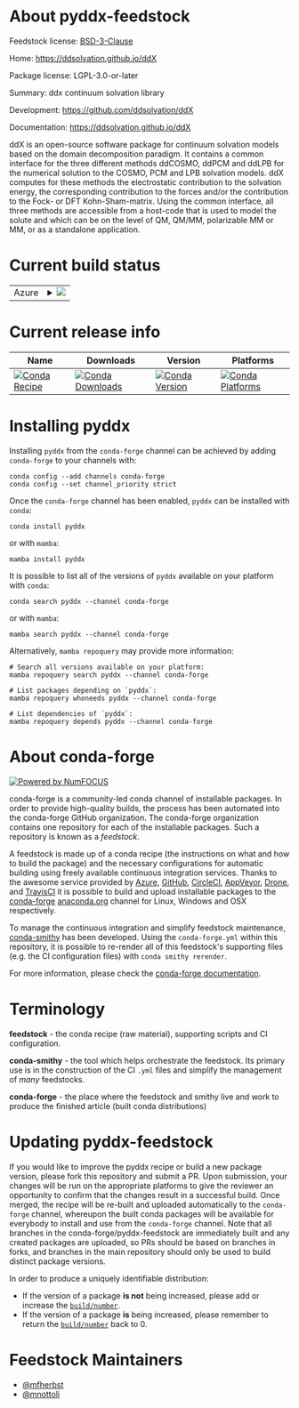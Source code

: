 About pyddx-feedstock
=====================

Feedstock license: [BSD-3-Clause](https://github.com/conda-forge/pyddx-feedstock/blob/main/LICENSE.txt)

Home: https://ddsolvation.github.io/ddX

Package license: LGPL-3.0-or-later

Summary: ddx continuum solvation library

Development: https://github.com/ddsolvation/ddX

Documentation: https://ddsolvation.github.io/ddX

ddX is an open-source software package for continuum solvation models based
on the domain decomposition paradigm. It contains a common interface for
the three different methods ddCOSMO, ddPCM and ddLPB for the numerical
solution to the COSMO, PCM and LPB solvation models. ddX computes for these
methods the electrostatic contribution to the solvation energy, the
corresponding contribution to the forces and/or the contribution to the
Fock- or DFT Kohn-Sham-matrix. Using the common interface, all three
methods are accessible from a host-code that is used to model the solute
and which can be on the level of QM, QM/MM, polarizable MM or MM, or as a
standalone application.


Current build status
====================


<table>
    
  <tr>
    <td>Azure</td>
    <td>
      <details>
        <summary>
          <a href="https://dev.azure.com/conda-forge/feedstock-builds/_build/latest?definitionId=18021&branchName=main">
            <img src="https://dev.azure.com/conda-forge/feedstock-builds/_apis/build/status/pyddx-feedstock?branchName=main">
          </a>
        </summary>
        <table>
          <thead><tr><th>Variant</th><th>Status</th></tr></thead>
          <tbody><tr>
              <td>linux_64_python3.10.____cpython</td>
              <td>
                <a href="https://dev.azure.com/conda-forge/feedstock-builds/_build/latest?definitionId=18021&branchName=main">
                  <img src="https://dev.azure.com/conda-forge/feedstock-builds/_apis/build/status/pyddx-feedstock?branchName=main&jobName=linux&configuration=linux%20linux_64_python3.10.____cpython" alt="variant">
                </a>
              </td>
            </tr><tr>
              <td>linux_64_python3.11.____cpython</td>
              <td>
                <a href="https://dev.azure.com/conda-forge/feedstock-builds/_build/latest?definitionId=18021&branchName=main">
                  <img src="https://dev.azure.com/conda-forge/feedstock-builds/_apis/build/status/pyddx-feedstock?branchName=main&jobName=linux&configuration=linux%20linux_64_python3.11.____cpython" alt="variant">
                </a>
              </td>
            </tr><tr>
              <td>linux_64_python3.12.____cpython</td>
              <td>
                <a href="https://dev.azure.com/conda-forge/feedstock-builds/_build/latest?definitionId=18021&branchName=main">
                  <img src="https://dev.azure.com/conda-forge/feedstock-builds/_apis/build/status/pyddx-feedstock?branchName=main&jobName=linux&configuration=linux%20linux_64_python3.12.____cpython" alt="variant">
                </a>
              </td>
            </tr><tr>
              <td>linux_64_python3.13.____cp313</td>
              <td>
                <a href="https://dev.azure.com/conda-forge/feedstock-builds/_build/latest?definitionId=18021&branchName=main">
                  <img src="https://dev.azure.com/conda-forge/feedstock-builds/_apis/build/status/pyddx-feedstock?branchName=main&jobName=linux&configuration=linux%20linux_64_python3.13.____cp313" alt="variant">
                </a>
              </td>
            </tr><tr>
              <td>linux_aarch64_python3.10.____cpython</td>
              <td>
                <a href="https://dev.azure.com/conda-forge/feedstock-builds/_build/latest?definitionId=18021&branchName=main">
                  <img src="https://dev.azure.com/conda-forge/feedstock-builds/_apis/build/status/pyddx-feedstock?branchName=main&jobName=linux&configuration=linux%20linux_aarch64_python3.10.____cpython" alt="variant">
                </a>
              </td>
            </tr><tr>
              <td>linux_aarch64_python3.11.____cpython</td>
              <td>
                <a href="https://dev.azure.com/conda-forge/feedstock-builds/_build/latest?definitionId=18021&branchName=main">
                  <img src="https://dev.azure.com/conda-forge/feedstock-builds/_apis/build/status/pyddx-feedstock?branchName=main&jobName=linux&configuration=linux%20linux_aarch64_python3.11.____cpython" alt="variant">
                </a>
              </td>
            </tr><tr>
              <td>linux_aarch64_python3.12.____cpython</td>
              <td>
                <a href="https://dev.azure.com/conda-forge/feedstock-builds/_build/latest?definitionId=18021&branchName=main">
                  <img src="https://dev.azure.com/conda-forge/feedstock-builds/_apis/build/status/pyddx-feedstock?branchName=main&jobName=linux&configuration=linux%20linux_aarch64_python3.12.____cpython" alt="variant">
                </a>
              </td>
            </tr><tr>
              <td>linux_aarch64_python3.13.____cp313</td>
              <td>
                <a href="https://dev.azure.com/conda-forge/feedstock-builds/_build/latest?definitionId=18021&branchName=main">
                  <img src="https://dev.azure.com/conda-forge/feedstock-builds/_apis/build/status/pyddx-feedstock?branchName=main&jobName=linux&configuration=linux%20linux_aarch64_python3.13.____cp313" alt="variant">
                </a>
              </td>
            </tr><tr>
              <td>linux_ppc64le_python3.10.____cpython</td>
              <td>
                <a href="https://dev.azure.com/conda-forge/feedstock-builds/_build/latest?definitionId=18021&branchName=main">
                  <img src="https://dev.azure.com/conda-forge/feedstock-builds/_apis/build/status/pyddx-feedstock?branchName=main&jobName=linux&configuration=linux%20linux_ppc64le_python3.10.____cpython" alt="variant">
                </a>
              </td>
            </tr><tr>
              <td>linux_ppc64le_python3.11.____cpython</td>
              <td>
                <a href="https://dev.azure.com/conda-forge/feedstock-builds/_build/latest?definitionId=18021&branchName=main">
                  <img src="https://dev.azure.com/conda-forge/feedstock-builds/_apis/build/status/pyddx-feedstock?branchName=main&jobName=linux&configuration=linux%20linux_ppc64le_python3.11.____cpython" alt="variant">
                </a>
              </td>
            </tr><tr>
              <td>linux_ppc64le_python3.12.____cpython</td>
              <td>
                <a href="https://dev.azure.com/conda-forge/feedstock-builds/_build/latest?definitionId=18021&branchName=main">
                  <img src="https://dev.azure.com/conda-forge/feedstock-builds/_apis/build/status/pyddx-feedstock?branchName=main&jobName=linux&configuration=linux%20linux_ppc64le_python3.12.____cpython" alt="variant">
                </a>
              </td>
            </tr><tr>
              <td>linux_ppc64le_python3.13.____cp313</td>
              <td>
                <a href="https://dev.azure.com/conda-forge/feedstock-builds/_build/latest?definitionId=18021&branchName=main">
                  <img src="https://dev.azure.com/conda-forge/feedstock-builds/_apis/build/status/pyddx-feedstock?branchName=main&jobName=linux&configuration=linux%20linux_ppc64le_python3.13.____cp313" alt="variant">
                </a>
              </td>
            </tr><tr>
              <td>osx_64_python3.10.____cpython</td>
              <td>
                <a href="https://dev.azure.com/conda-forge/feedstock-builds/_build/latest?definitionId=18021&branchName=main">
                  <img src="https://dev.azure.com/conda-forge/feedstock-builds/_apis/build/status/pyddx-feedstock?branchName=main&jobName=osx&configuration=osx%20osx_64_python3.10.____cpython" alt="variant">
                </a>
              </td>
            </tr><tr>
              <td>osx_64_python3.11.____cpython</td>
              <td>
                <a href="https://dev.azure.com/conda-forge/feedstock-builds/_build/latest?definitionId=18021&branchName=main">
                  <img src="https://dev.azure.com/conda-forge/feedstock-builds/_apis/build/status/pyddx-feedstock?branchName=main&jobName=osx&configuration=osx%20osx_64_python3.11.____cpython" alt="variant">
                </a>
              </td>
            </tr><tr>
              <td>osx_64_python3.12.____cpython</td>
              <td>
                <a href="https://dev.azure.com/conda-forge/feedstock-builds/_build/latest?definitionId=18021&branchName=main">
                  <img src="https://dev.azure.com/conda-forge/feedstock-builds/_apis/build/status/pyddx-feedstock?branchName=main&jobName=osx&configuration=osx%20osx_64_python3.12.____cpython" alt="variant">
                </a>
              </td>
            </tr><tr>
              <td>osx_64_python3.13.____cp313</td>
              <td>
                <a href="https://dev.azure.com/conda-forge/feedstock-builds/_build/latest?definitionId=18021&branchName=main">
                  <img src="https://dev.azure.com/conda-forge/feedstock-builds/_apis/build/status/pyddx-feedstock?branchName=main&jobName=osx&configuration=osx%20osx_64_python3.13.____cp313" alt="variant">
                </a>
              </td>
            </tr><tr>
              <td>osx_arm64_python3.10.____cpython</td>
              <td>
                <a href="https://dev.azure.com/conda-forge/feedstock-builds/_build/latest?definitionId=18021&branchName=main">
                  <img src="https://dev.azure.com/conda-forge/feedstock-builds/_apis/build/status/pyddx-feedstock?branchName=main&jobName=osx&configuration=osx%20osx_arm64_python3.10.____cpython" alt="variant">
                </a>
              </td>
            </tr><tr>
              <td>osx_arm64_python3.11.____cpython</td>
              <td>
                <a href="https://dev.azure.com/conda-forge/feedstock-builds/_build/latest?definitionId=18021&branchName=main">
                  <img src="https://dev.azure.com/conda-forge/feedstock-builds/_apis/build/status/pyddx-feedstock?branchName=main&jobName=osx&configuration=osx%20osx_arm64_python3.11.____cpython" alt="variant">
                </a>
              </td>
            </tr><tr>
              <td>osx_arm64_python3.12.____cpython</td>
              <td>
                <a href="https://dev.azure.com/conda-forge/feedstock-builds/_build/latest?definitionId=18021&branchName=main">
                  <img src="https://dev.azure.com/conda-forge/feedstock-builds/_apis/build/status/pyddx-feedstock?branchName=main&jobName=osx&configuration=osx%20osx_arm64_python3.12.____cpython" alt="variant">
                </a>
              </td>
            </tr><tr>
              <td>osx_arm64_python3.13.____cp313</td>
              <td>
                <a href="https://dev.azure.com/conda-forge/feedstock-builds/_build/latest?definitionId=18021&branchName=main">
                  <img src="https://dev.azure.com/conda-forge/feedstock-builds/_apis/build/status/pyddx-feedstock?branchName=main&jobName=osx&configuration=osx%20osx_arm64_python3.13.____cp313" alt="variant">
                </a>
              </td>
            </tr>
          </tbody>
        </table>
      </details>
    </td>
  </tr>
</table>

Current release info
====================

| Name | Downloads | Version | Platforms |
| --- | --- | --- | --- |
| [![Conda Recipe](https://img.shields.io/badge/recipe-pyddx-green.svg)](https://anaconda.org/conda-forge/pyddx) | [![Conda Downloads](https://img.shields.io/conda/dn/conda-forge/pyddx.svg)](https://anaconda.org/conda-forge/pyddx) | [![Conda Version](https://img.shields.io/conda/vn/conda-forge/pyddx.svg)](https://anaconda.org/conda-forge/pyddx) | [![Conda Platforms](https://img.shields.io/conda/pn/conda-forge/pyddx.svg)](https://anaconda.org/conda-forge/pyddx) |

Installing pyddx
================

Installing `pyddx` from the `conda-forge` channel can be achieved by adding `conda-forge` to your channels with:

```
conda config --add channels conda-forge
conda config --set channel_priority strict
```

Once the `conda-forge` channel has been enabled, `pyddx` can be installed with `conda`:

```
conda install pyddx
```

or with `mamba`:

```
mamba install pyddx
```

It is possible to list all of the versions of `pyddx` available on your platform with `conda`:

```
conda search pyddx --channel conda-forge
```

or with `mamba`:

```
mamba search pyddx --channel conda-forge
```

Alternatively, `mamba repoquery` may provide more information:

```
# Search all versions available on your platform:
mamba repoquery search pyddx --channel conda-forge

# List packages depending on `pyddx`:
mamba repoquery whoneeds pyddx --channel conda-forge

# List dependencies of `pyddx`:
mamba repoquery depends pyddx --channel conda-forge
```


About conda-forge
=================

[![Powered by
NumFOCUS](https://img.shields.io/badge/powered%20by-NumFOCUS-orange.svg?style=flat&colorA=E1523D&colorB=007D8A)](https://numfocus.org)

conda-forge is a community-led conda channel of installable packages.
In order to provide high-quality builds, the process has been automated into the
conda-forge GitHub organization. The conda-forge organization contains one repository
for each of the installable packages. Such a repository is known as a *feedstock*.

A feedstock is made up of a conda recipe (the instructions on what and how to build
the package) and the necessary configurations for automatic building using freely
available continuous integration services. Thanks to the awesome service provided by
[Azure](https://azure.microsoft.com/en-us/services/devops/), [GitHub](https://github.com/),
[CircleCI](https://circleci.com/), [AppVeyor](https://www.appveyor.com/),
[Drone](https://cloud.drone.io/welcome), and [TravisCI](https://travis-ci.com/)
it is possible to build and upload installable packages to the
[conda-forge](https://anaconda.org/conda-forge) [anaconda.org](https://anaconda.org/)
channel for Linux, Windows and OSX respectively.

To manage the continuous integration and simplify feedstock maintenance,
[conda-smithy](https://github.com/conda-forge/conda-smithy) has been developed.
Using the ``conda-forge.yml`` within this repository, it is possible to re-render all of
this feedstock's supporting files (e.g. the CI configuration files) with ``conda smithy rerender``.

For more information, please check the [conda-forge documentation](https://conda-forge.org/docs/).

Terminology
===========

**feedstock** - the conda recipe (raw material), supporting scripts and CI configuration.

**conda-smithy** - the tool which helps orchestrate the feedstock.
                   Its primary use is in the construction of the CI ``.yml`` files
                   and simplify the management of *many* feedstocks.

**conda-forge** - the place where the feedstock and smithy live and work to
                  produce the finished article (built conda distributions)


Updating pyddx-feedstock
========================

If you would like to improve the pyddx recipe or build a new
package version, please fork this repository and submit a PR. Upon submission,
your changes will be run on the appropriate platforms to give the reviewer an
opportunity to confirm that the changes result in a successful build. Once
merged, the recipe will be re-built and uploaded automatically to the
`conda-forge` channel, whereupon the built conda packages will be available for
everybody to install and use from the `conda-forge` channel.
Note that all branches in the conda-forge/pyddx-feedstock are
immediately built and any created packages are uploaded, so PRs should be based
on branches in forks, and branches in the main repository should only be used to
build distinct package versions.

In order to produce a uniquely identifiable distribution:
 * If the version of a package **is not** being increased, please add or increase
   the [``build/number``](https://docs.conda.io/projects/conda-build/en/latest/resources/define-metadata.html#build-number-and-string).
 * If the version of a package **is** being increased, please remember to return
   the [``build/number``](https://docs.conda.io/projects/conda-build/en/latest/resources/define-metadata.html#build-number-and-string)
   back to 0.

Feedstock Maintainers
=====================

* [@mfherbst](https://github.com/mfherbst/)
* [@mnottoli](https://github.com/mnottoli/)

